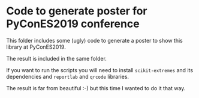 Code to generate poster for PyConES2019 conference
==================================================

This folder includes some (ugly) code to generate a poster to show this library at PyConES2019.

The result is included in the same folder.

If you want to run the scripts you will need to install `scikit-extremes` and its dependencies and 
`reportlab` and `qrcode` libraries.

The result is far from beautiful :-) but this time I wanted to do it that way.
